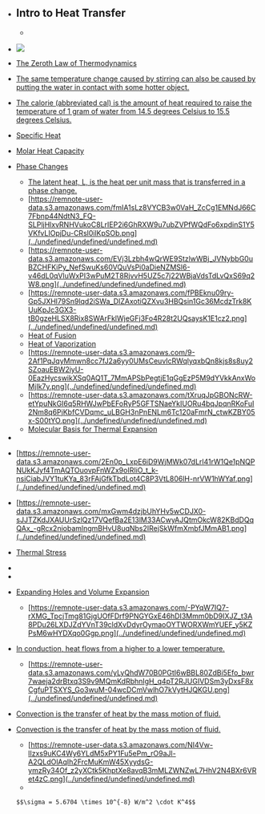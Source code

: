 - Intro to Heat Transfer
    - 
    - 
- ![](https://remnote-user-data.s3.amazonaws.com/m9BRXStBNoH_Pedou3NL1GVOQAP5azN-hNBePJAhZ770OQmHLUKmmaJNH2B5dbWU1iBEXFYZ4LZMB6TYkV-v_7xTKcNZ_EaxRqUupPTsOzBjKbBL-rM04bPS2Ys-DPGi.png) 
- [The Zeroth Law of Thermodynamics](../undefined/undefined/undefined.md) 
- [The same temperature change caused by stirring can also be caused by putting the water in contact with some hotter object.](../undefined/undefined/undefined.md) 
- [The calorie (abbreviated cal) is the amount of heat required to raise the temperature of 1 gram of water from 14.5 degrees Celsius to 15.5 degrees Celsius.](../undefined/undefined/undefined.md) 
- [Specific Heat](../undefined/undefined/undefined.md)
- [Molar Heat Capacity](../undefined/undefined/undefined.md) 
- [Phase Changes](../undefined/undefined/undefined.md)
    - [The latent heat, L, is the heat per unit mass that is transferred in a phase change.](../undefined/undefined/undefined.md)
    - [https://remnote-user-data.s3.amazonaws.com/fmIA1sLz8VYCB3w0VaH_ZcCg1EMNdJ66C7Fbnp44NdtN3_FQ-SLPljHlxvRNHVukoC8LrIEP2i6GhRXW9u7ubZVPfWQdFo6xpdinS1Y5VKfvLIOpjDu-CRsl0ilKpSOb.png](../undefined/undefined/undefined.md) 
    - [https://remnote-user-data.s3.amazonaws.com/EVj3Lzbh4wQrWE9StzlwWBj_JVNybbG0uBZCHFKiPy_NefSwuKs60VQuVsPi0aDieNZMSl6-v46dL0qVluWxPI3wPuM2T8RjvvH5UZ5c7j22WBjaVdsTdLvQxS69q2W8.png](../undefined/undefined/undefined.md) 
    - [https://remnote-user-data.s3.amazonaws.com/fPBEknu09ry-Gp5JXHl79Sn9lqd2iSWa_DIZAxotiQZXvu3HBQsin1Gc36McdzTrk8KUuKpJc3GX3-tB0gzeHLSX8Rix8SWArFklWjeGFj3Fo4R28t2UQsaysK1E1cz2.png](../undefined/undefined/undefined.md)
    - [Heat of Fusion](../undefined/undefined/undefined.md) 
    - [Heat of Vaporization](../undefined/undefined/undefined.md)
    - [https://remnote-user-data.s3.amazonaws.com/9-2Af1PqJqyMmwn8cc7fJ2a6yy0UMsCeuvIcRWqlyqxbQn8kjs8s8uy2SZoauEBW2iyU-0EazHycswikXSq0AQ1T_7MmAPSbPegtjE1qGgEzP5M9dYVkkAnxWoMjIk7y.png](../undefined/undefined/undefined.md) 
    - [https://remnote-user-data.s3.amazonaws.com/tXruqJpGBONcRW-etYpuNkGI6q5RHWJwPbEFoRyP5GFTSNaeYkIUORu4bqJpqnRKoFuI2Nm8q6PjKbfCVDqmc_uLBGH3nPnENLm6Tc120aFmrN_ctwKZBY05x-S00tYO.png](../undefined/undefined/undefined.md)
    - [Molecular Basis for Thermal Expansion](../undefined/undefined/undefined.md) 
- 
- [https://remnote-user-data.s3.amazonaws.com/2En0p_LxpE6iD9WjMWk07dLrl41rW1Qe1pNQPNUkKJyf4TmAQTOuovpFnWZx9oIRIiO_t_k-nsiCiabJVY1tuKYa_83rFAjGfkTbdLot4C8P3VtL806lH-nrVW1hWYaf.png](../undefined/undefined/undefined.md)
- [https://remnote-user-data.s3.amazonaws.com/mxGwm4dzjbUhYHv5wCDJX0-sJJTZKdJXAUUrSzlQz17VQefBa2E13lM33ACwyAJQtmOkcW82KBdDQqQAx_-gRcx2niobamlngmBHvU8uqNbs2IRejSkWfmXmbfJMmAB1.png](../undefined/undefined/undefined.md) 
- [Thermal Stress](../undefined/undefined/undefined.md)
- 
- 
- [Expanding Holes and Volume Expansion](../undefined/undefined/undefined.md)
    - [https://remnote-user-data.s3.amazonaws.com/-PYqW7IQ7-rXMG_TpcjTmg81GjgUOfFDrf9PNGYGxE46hDI3Mmm0bD9IXJZ_t3A8PDu26LXDJZdYVnT39cldXvDdyrOymaoOYTWORXWmYUEF_y5KZPsM6wHYDXqo0Ggp.png](../undefined/undefined/undefined.md) 
- [In conduction, heat flows from a higher to a lower temperature.](../undefined/undefined/undefined.md) 
    - [https://remnote-user-data.s3.amazonaws.com/yLyQhdW70B0PGtI6wBBL80ZdBi5Efo_bwr7waeja2drBtxq3S9v9MQmKdRbhnIgH_q4pT2RJUGIVDSm3yDxsF8xCgfuPTSXYS_Go3wuM-04wcDCmVwlhO7kVytHJQKGU.png](../undefined/undefined/undefined.md) 
- [Convection is the transfer of heat by the mass motion of fluid.](../undefined/undefined/undefined.md) 
- [Convection is the transfer of heat by the mass motion of fluid.](../undefined/undefined/undefined.md)
    - [https://remnote-user-data.s3.amazonaws.com/NI4Vw-lIzxs9uKC4Wy6YLdM5xPY1Fu5ePm_rO9aJl-A2QLdOlAqIh2FrcMuKmW45XyydsG-ymzRy34Of_z2yXCtk5KhptXe8avqB3mMLZWNZwL7HhV2N4BXr6VRet4zC.png](../undefined/undefined/undefined.md) 
    - 

      $$\sigma = 5.6704 \times 10^{-8} W/m^2 \cdot K^4$$

       
